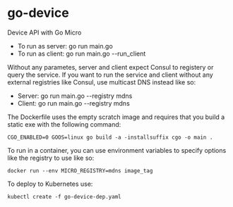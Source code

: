 # go-device
Device API with Go Micro

- To run as server: go run main.go
- To run as client: go run main.go --run_client

Without any parametes, server and client expect Consul to registery or query the service. If you want to run the service and client without any external registries like Consul, use multicast DNS instead like so:

- Server: go run main.go --registry mdns
- Client: go run main.go --registry mdns

The Dockerfile uses the empty scratch image and requires that you build a static exe with the following command:

`CGO_ENABLED=0 GOOS=linux go build -a -installsuffix cgo -o main .`

To run in a container, you can use environment variables to specify options like the registry to use like so:

`docker run --env MICRO_REGISTRY=mdns image_tag`

To deploy to Kubernetes use:

`kubectl create -f go-device-dep.yaml`